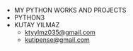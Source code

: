* MY PYTHON WORKS AND PROJECTS
* PYTHON3
* KUTAY YILMAZ
  * ktyylmz035@gmail.com
  * kutipense@gmail.com
